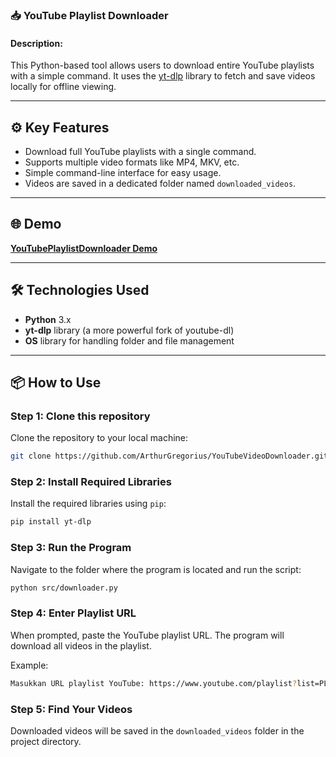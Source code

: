 ### 📥 **YouTube Playlist Downloader**

#### **Description:**
This Python-based tool allows users to download entire YouTube playlists with a simple command. It uses the [yt-dlp](https://github.com/yt-dlp/yt-dlp) library to fetch and save videos locally for offline viewing.

---

## ⚙️ **Key Features**
- Download full YouTube playlists with a single command.
- Supports multiple video formats like MP4, MKV, etc.
- Simple command-line interface for easy usage.
- Videos are saved in a dedicated folder named `downloaded_videos`.

---

## 🌐 **Demo**
[**YouTubePlaylistDownloader Demo**](https://youtu.be/5sBkwenJgro)

---

## 🛠 **Technologies Used**
- **Python** 3.x
- **yt-dlp** library (a more powerful fork of youtube-dl)
- **OS** library for handling folder and file management

---

## 📦 **How to Use**

### Step 1: Clone this repository
Clone the repository to your local machine:

```bash
git clone https://github.com/ArthurGregorius/YouTubeVideoDownloader.git
```

### Step 2: Install Required Libraries
Install the required libraries using `pip`:

```bash
pip install yt-dlp
```

### Step 3: Run the Program
Navigate to the folder where the program is located and run the script:

```bash
python src/downloader.py
```

### Step 4: Enter Playlist URL
When prompted, paste the YouTube playlist URL. The program will download all videos in the playlist.

Example:
```bash
Masukkan URL playlist YouTube: https://www.youtube.com/playlist?list=PL1234567890abcdef
```

### Step 5: Find Your Videos
Downloaded videos will be saved in the `downloaded_videos` folder in the project directory.
